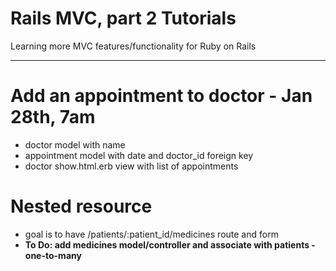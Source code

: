 # Rails MVC, part 2 Tutorials

Learning more MVC features/functionality for Ruby on Rails

---

# Add an appointment to doctor - Jan 28th, 7am

  - doctor model with name
  - appointment model with date and doctor_id foreign key
  - doctor show.html.erb view with list of appointments

# Nested resource

  - goal is to have /patients/:patient_id/medicines route and form
  - **To Do: add medicines model/controller and associate with patients - one-to-many**